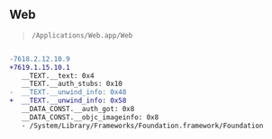 ## Web

> `/Applications/Web.app/Web`

```diff

-7618.2.12.10.9
+7619.1.15.10.1
   __TEXT.__text: 0x4
   __TEXT.__auth_stubs: 0x10
-  __TEXT.__unwind_info: 0x48
+  __TEXT.__unwind_info: 0x58
   __DATA_CONST.__auth_got: 0x8
   __DATA_CONST.__objc_imageinfo: 0x8
   - /System/Library/Frameworks/Foundation.framework/Foundation

```
